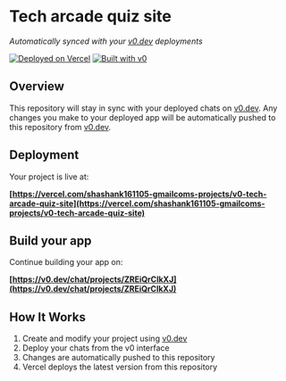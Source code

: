 # Tech arcade quiz site

*Automatically synced with your [v0.dev](https://v0.dev) deployments*

[![Deployed on Vercel](https://img.shields.io/badge/Deployed%20on-Vercel-black?style=for-the-badge&logo=vercel)](https://vercel.com/shashank161105-gmailcoms-projects/v0-tech-arcade-quiz-site)
[![Built with v0](https://img.shields.io/badge/Built%20with-v0.dev-black?style=for-the-badge)](https://v0.dev/chat/projects/ZREiQrClkXJ)

## Overview

This repository will stay in sync with your deployed chats on [v0.dev](https://v0.dev).
Any changes you make to your deployed app will be automatically pushed to this repository from [v0.dev](https://v0.dev).

## Deployment

Your project is live at:

**[https://vercel.com/shashank161105-gmailcoms-projects/v0-tech-arcade-quiz-site](https://vercel.com/shashank161105-gmailcoms-projects/v0-tech-arcade-quiz-site)**

## Build your app

Continue building your app on:

**[https://v0.dev/chat/projects/ZREiQrClkXJ](https://v0.dev/chat/projects/ZREiQrClkXJ)**

## How It Works

1. Create and modify your project using [v0.dev](https://v0.dev)
2. Deploy your chats from the v0 interface
3. Changes are automatically pushed to this repository
4. Vercel deploys the latest version from this repository